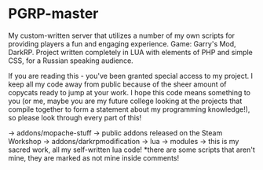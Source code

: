 # PGRP-master
My custom-written server that utilizes a number of my own scripts for providing players a fun and engaging experience. Game: Garry's Mod, DarkRP. Project written completely in LUA with elements of PHP and simple CSS, for a Russian speaking audience.

If you are reading this - you've been granted special access to my project. I keep all my code away from public because of the sheer amount of copycats ready to jump at your work. 
I hope this code means something to you (or me, maybe you are my future college looking at the projects that compile together to form a statement about my programming knowledge!), so please look through every part of this!

-> addons/mopache-stuff -> public addons released on the Steam Workshop
-> addons/darkrpmodification -> lua -> modules -> this is my sacred work, all my self-written lua code!
*there are some scripts that aren't mine, they are marked as not mine inside comments!
